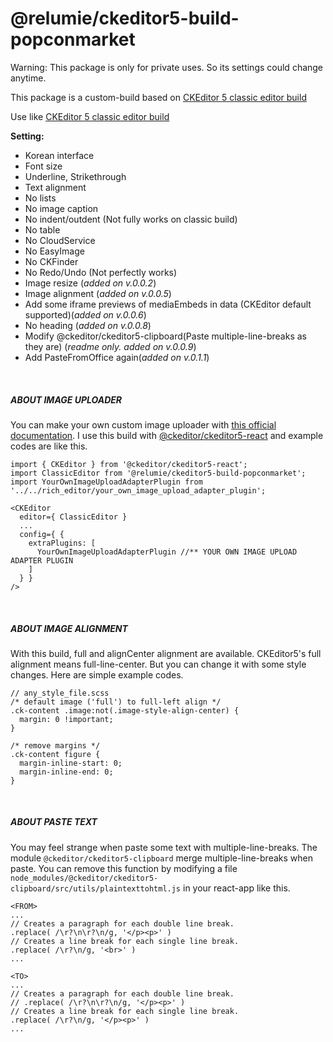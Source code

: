@relumie/ckeditor5-build-popconmarket
=================

Warning: This package is only for private uses. So its settings could change anytime.

This package is a custom-build based on [CKEditor 5 classic editor build](https://github.com/ckeditor/ckeditor5/tree/master/packages/ckeditor5-build-classic)

Use like [CKEditor 5 classic editor build](https://github.com/ckeditor/ckeditor5/tree/master/packages/ckeditor5-build-classic)

**Setting:**
- Korean interface
- Font size
- Underline, Strikethrough
- Text alignment
- No lists
- No image caption
- No indent/outdent (Not fully works on classic build)
- No table
- No CloudService
- No EasyImage
- No CKFinder
- No Redo/Undo (Not perfectly works)
- Image resize (_added on v.0.0.2_)
- Image alignment (_added on v.0.0.5_)
- Add some iframe previews of mediaEmbeds in data (CKEditor default supported)(_added on v.0.0.6_)
- No heading (_added on v.0.0.8_)
- Modify @ckeditor/ckeditor5-clipboard(Paste multiple-line-breaks as they are) (_readme only. added on v.0.0.9_)
- Add PasteFromOffice again(_added on v.0.1.1_)

&nbsp;
&nbsp;
##### ABOUT IMAGE UPLOADER
You can make your own custom image uploader with [this official documentation](https://ckeditor.com/docs/ckeditor5/latest/framework/guides/deep-dive/upload-adapter.html).
I use this build with [@ckeditor/ckeditor5-react](https://www.npmjs.com/package/@ckeditor/ckeditor5-react) and example codes are like this.
```
import { CKEditor } from '@ckeditor/ckeditor5-react';
import ClassicEditor from '@relumie/ckeditor5-build-popconmarket';
import YourOwnImageUploadAdapterPlugin from '../../rich_editor/your_own_image_upload_adapter_plugin';

<CKEditor
  editor={ ClassicEditor }
  ...
  config={ {
    extraPlugins: [
      YourOwnImageUploadAdapterPlugin //** YOUR OWN IMAGE UPLOAD ADAPTER PLUGIN
    ] 
  } }  
/>
```


&nbsp;
&nbsp;
##### ABOUT IMAGE ALIGNMENT
With this build, full and alignCenter alignment are available. CKEditor5's full alignment means full-line-center. But you can change it with some style changes.
Here are simple example codes.
```
// any_style_file.scss
/* default image ('full') to full-left align */
.ck-content .image:not(.image-style-align-center) {
  margin: 0 !important;
}

/* remove margins */
.ck-content figure {
  margin-inline-start: 0;
  margin-inline-end: 0;
}
```


&nbsp;
&nbsp;
##### ABOUT PASTE TEXT
You may feel strange when paste some text with multiple-line-breaks. The module `@ckeditor/ckeditor5-clipboard` merge multiple-line-breaks when paste. You can remove this function by modifying a file `node_modules/@ckeditor/ckeditor5-clipboard/src/utils/plaintexttohtml.js` in your react-app like this.
```
<FROM>
...
// Creates a paragraph for each double line break.
.replace( /\r?\n\r?\n/g, '</p><p>' )
// Creates a line break for each single line break.
.replace( /\r?\n/g, '<br>' )
...

<TO>
...
// Creates a paragraph for each double line break.
// .replace( /\r?\n\r?\n/g, '</p><p>' )
// Creates a line break for each single line break.
.replace( /\r?\n/g, '</p><p>' )
...
```


